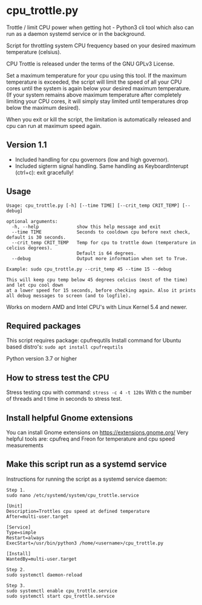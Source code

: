 # cpu_trottle.py
Trottle / limit CPU power when getting hot - Python3 cli tool which also can run as a daemon systemd service or in the background.

Script for throttling system CPU frequency based on your desired maximum temperature (celsius).

CPU Trottle is released under the terms of the GNU GPLv3 License.

Set a maximum temperature for your cpu using this tool. If the maximum temperature is exceeded, the script will limit the speed of all your CPU cores until the system is again below your desired maximum temperature. (If your system remains above maximum temperature after completely limiting your CPU cores, it will simply stay limited until temperatures drop below the maximum desired).

When you exit or kill the script, the limitation is automatically released and cpu can run at maximum speed again.

Version 1.1
-----------
- Included handling for cpu governors (low and high governor).
- Included sigterm signal handling. Same handling as KeyboardInterupt (ctrl+c): exit gracefully!

Usage
-----
```
Usage: cpu_trottle.py [-h] [--time TIME] [--crit_temp CRIT_TEMP] [--debug]

optional arguments:
  -h, --help              show this help message and exit
  --time TIME             Seconds to cooldown cpu before next check, default is 30 seconds.
  --crit_temp CRIT_TEMP   Temp for cpu to trottle down (temperature in celcius degrees).
                          Default is 64 degrees.
  --debug                 Output more information when set to True.

Example: sudo cpu_trottle.py --crit_temp 45 --time 15 --debug

This will keep cpu temp below 45 degrees celcius (most of the time) and let cpu cool down
at a lower speed for 15 seconds, before checking again. Also it prints all debug messages to screen (and to logfile).
```

Works on modern AMD and Intel CPU's with Linux Kernel 5.4 and newer.

Required packages
-----------------
This script requires package: cpufrequtils
Install command for Ubuntu based distro's: `sudo apt install cpufrequtils`

Python version 3.7 or higher

How to stress test the CPU
--------------------------
Stress testing cpu with command:
`stress -c 4 -t 120s`
With c the number of threads and t time in seconds to stress test.

Install helpful Gnome extensions
--------------------------------
You can install Gnome extensions on https://extensions.gnome.org/
Very helpful tools are: cpufreq and Freon for temperature and cpu speed measurements

Make this script run as a systemd service
----------------------------------------
Instructions for running the script as a systemd service daemon:
```
Step 1.
sudo nano /etc/systemd/system/cpu_trottle.service

[Unit]
Description=Trottles cpu speed at defined temperature
After=multi-user.target

[Service]
Type=simple
Restart=always
ExecStart=/usr/bin/python3 /home/<username>/cpu_trottle.py

[Install]
WantedBy=multi-user.target

Step 2.
sudo systemctl daemon-reload

Step 3.
sudo systemctl enable cpu_trottle.service
sudo systemctl start cpu_trottle.service
```
